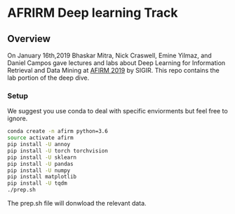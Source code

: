 # AFRIRM Deep learning Track
## Overview
On January 16th,2019 Bhaskar Mitra, Nick Craswell, Emine Yilmaz, and Daniel Campos gave lectures and labs about Deep Learning for Information Retrieval and Data Mining at [AFIRM 2019](http://sigir.org/afirm2019/) by SIGIR. This repo contains the lab portion of the deep dive. 
### Setup
We suggest you use conda to deal with specific enviorments but feel free to ignore.
```bash
conda create -n afirm python=3.6
source activate afirm
pip install -U annoy
pip install -U torch torchvision
pip install -U sklearn
pip install -U pandas
pip install -U numpy
pip install matplotlib
pip install -U tqdm
./prep.sh
```
The prep.sh file will donwload the relevant data.


